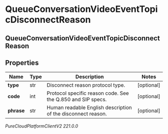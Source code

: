 # QueueConversationVideoEventTopicDisconnectReason

## QueueConversationVideoEventTopicDisconnectReason

## Properties

|Name | Type | Description | Notes|
|------------ | ------------- | ------------- | -------------|
| **type** | str | Disconnect reason protocol type. | [optional] |
| **code** | int | Protocol specific reason code. See the Q.850 and SIP specs. | [optional] |
| **phrase** | str | Human readable English description of the disconnect reason. | [optional] |



_PureCloudPlatformClientV2 221.0.0_
